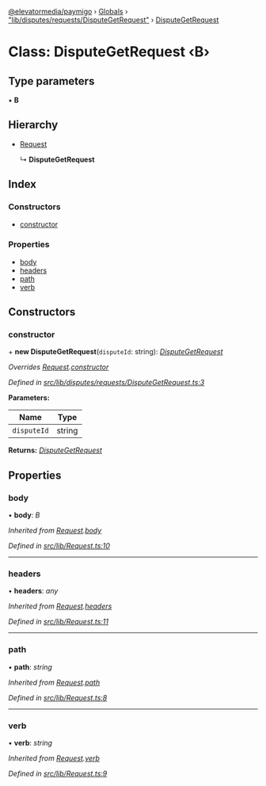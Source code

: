 [@elevatormedia/paymigo](../README.md) › [Globals](../globals.md) › ["lib/disputes/requests/DisputeGetRequest"](../modules/_lib_disputes_requests_disputegetrequest_.md) › [DisputeGetRequest](_lib_disputes_requests_disputegetrequest_.disputegetrequest.md)

# Class: DisputeGetRequest ‹**B**›

## Type parameters

▪ **B**

## Hierarchy

-   [Request](_lib_request_.request.md)

    ↳ **DisputeGetRequest**

## Index

### Constructors

-   [constructor](_lib_disputes_requests_disputegetrequest_.disputegetrequest.md#constructor)

### Properties

-   [body](_lib_disputes_requests_disputegetrequest_.disputegetrequest.md#body)
-   [headers](_lib_disputes_requests_disputegetrequest_.disputegetrequest.md#headers)
-   [path](_lib_disputes_requests_disputegetrequest_.disputegetrequest.md#path)
-   [verb](_lib_disputes_requests_disputegetrequest_.disputegetrequest.md#verb)

## Constructors

### constructor

\+ **new DisputeGetRequest**(`disputeId`: string): _[DisputeGetRequest](_lib_disputes_requests_disputegetrequest_.disputegetrequest.md)_

_Overrides [Request](_lib_request_.request.md).[constructor](_lib_request_.request.md#constructor)_

_Defined in [src/lib/disputes/requests/DisputeGetRequest.ts:3](https://github.com/ELEVATORmedia/paymigo/blob/0815c8d/src/lib/disputes/requests/DisputeGetRequest.ts#L3)_

**Parameters:**

| Name        | Type   |
| ----------- | ------ |
| `disputeId` | string |

**Returns:** _[DisputeGetRequest](_lib_disputes_requests_disputegetrequest_.disputegetrequest.md)_

## Properties

### body

• **body**: _B_

_Inherited from [Request](_lib_request_.request.md).[body](_lib_request_.request.md#body)_

_Defined in [src/lib/Request.ts:10](https://github.com/ELEVATORmedia/paymigo/blob/0815c8d/src/lib/Request.ts#L10)_

---

### headers

• **headers**: _any_

_Inherited from [Request](_lib_request_.request.md).[headers](_lib_request_.request.md#headers)_

_Defined in [src/lib/Request.ts:11](https://github.com/ELEVATORmedia/paymigo/blob/0815c8d/src/lib/Request.ts#L11)_

---

### path

• **path**: _string_

_Inherited from [Request](_lib_request_.request.md).[path](_lib_request_.request.md#path)_

_Defined in [src/lib/Request.ts:8](https://github.com/ELEVATORmedia/paymigo/blob/0815c8d/src/lib/Request.ts#L8)_

---

### verb

• **verb**: _string_

_Inherited from [Request](_lib_request_.request.md).[verb](_lib_request_.request.md#verb)_

_Defined in [src/lib/Request.ts:9](https://github.com/ELEVATORmedia/paymigo/blob/0815c8d/src/lib/Request.ts#L9)_
